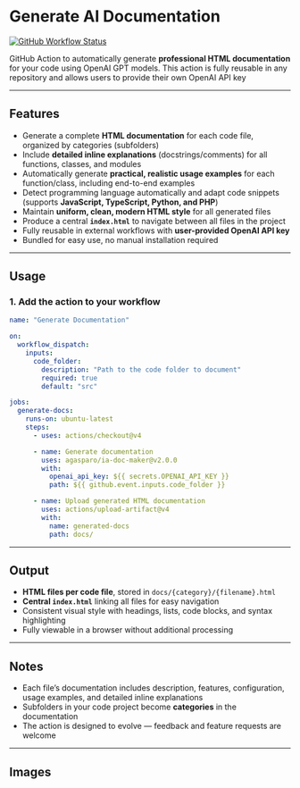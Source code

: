 # Generate AI Documentation

[![GitHub Workflow Status](https://img.shields.io/badge/status-ready-blue)](#)

GitHub Action to automatically generate **professional HTML documentation** for your code using OpenAI GPT models. This action is fully reusable in any repository and allows users to provide their own OpenAI API key

---

## Features

* Generate a complete **HTML documentation** for each code file, organized by categories (subfolders)
* Include **detailed inline explanations** (docstrings/comments) for all functions, classes, and modules
* Automatically generate **practical, realistic usage examples** for each function/class, including end-to-end examples
* Detect programming language automatically and adapt code snippets (supports **JavaScript, TypeScript, Python, and PHP**)
* Maintain **uniform, clean, modern HTML style** for all generated files
* Produce a central **`index.html`** to navigate between all files in the project
* Fully reusable in external workflows with **user-provided OpenAI API key**
* Bundled for easy use, no manual installation required

---

## Usage

### 1. Add the action to your workflow

```yaml
name: "Generate Documentation"

on:
  workflow_dispatch:
    inputs:
      code_folder:
        description: "Path to the code folder to document"
        required: true
        default: "src"

jobs:
  generate-docs:
    runs-on: ubuntu-latest
    steps:
      - uses: actions/checkout@v4

      - name: Generate documentation
        uses: agasparo/ia-doc-maker@v2.0.0
        with:
          openai_api_key: ${{ secrets.OPENAI_API_KEY }}
          path: ${{ github.event.inputs.code_folder }}

      - name: Upload generated HTML documentation
        uses: actions/upload-artifact@v4
        with:
          name: generated-docs
          path: docs/
```

---

## Output

* **HTML files per code file**, stored in `docs/{category}/{filename}.html`
* **Central `index.html`** linking all files for easy navigation
* Consistent visual style with headings, lists, code blocks, and syntax highlighting
* Fully viewable in a browser without additional processing

---

## Notes

* Each file’s documentation includes description, features, configuration, usage examples, and detailed inline explanations
* Subfolders in your code project become **categories** in the documentation
* The action is designed to evolve — feedback and feature requests are welcome

---

## Images